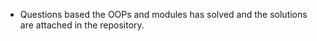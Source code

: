 * Questions based the OOPs and modules has solved and the solutions are attached in the repository.
